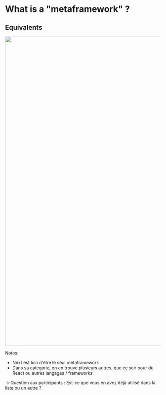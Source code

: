 <style>
.equivalents-13 {
  width: 1000px;
  height: auto;
}
  </style>

# What is a "metaframework" ?

## Equivalents

<img src="./assets/images/01-intro/frameworks.png" class="equivalents-13"  />

Notes:

- Next est loin d'être le seul metaframework
- Dans sa catégorie, on en trouve plusieurs autres, que ce soir pour du React ou autres langages / frameworks

-> Question aux participants : Est-ce que vous en avez déjà utilisé dans la liste ou un autre ?
